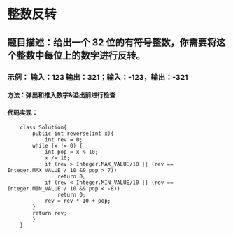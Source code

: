 # 整数反转
## 题目描述：给出一个 32 位的有符号整数，你需要将这个整数中每位上的数字进行反转。
### 示例： 输入：123 输出：321；输入：-123，输出：-321
#### 方法：弹出和推入数字&溢出前进行检查

#### 代码实现：
```
    class Solution{
        public int reverse(int x){
            int rev = 0;
        while (x != 0) {
            int pop = x % 10;
            x /= 10;
            if (rev > Integer.MAX_VALUE/10 || (rev == Integer.MAX_VALUE / 10 && pop > 7)) 
                return 0;
            if (rev < Integer.MIN_VALUE/10 || (rev == Integer.MIN_VALUE / 10 && pop < -8))                  
                return 0;
            rev = rev * 10 + pop;
        }
        return rev;
        }
    }
```
